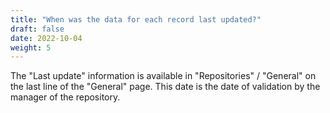 ```yaml
---
title: "When was the data for each record last updated?"
draft: false
date: 2022-10-04
weight: 5
---
```


The "Last update" information is available in "Repositories" / "General" on the last line of the "General" page. This date is the date of validation by the manager of the repository.